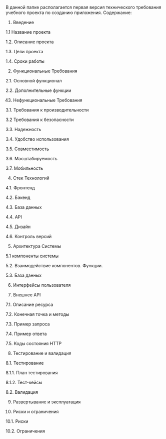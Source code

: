 В данной папке располагается первая версия технического требования учебного проекта по созданию приложения. 
Содержание:

1. Введение
   
1.1 Название проекта

1.2. Описание проекта

1.3. Цели проекта

1.4. Сроки работы

2. Функциональные Требования
   
2.1. Основной функционал

2.2. Дополнительные функции
   
43. Нефункциональные Требования
   
3.1. Требования к производительности

3.2 Требования к безопасности

3.3. Надежность

3.4. Удобство использования

3.5. Совместимость

3.6. Масштабируемость

3.7. Мобильность

   
4. Стек Технологий
   
4.1. Фронтенд

4.2. Бэкенд

4.3. База данных

4.4. API

4.5. Дизайн

4.6. Контроль версий
   
5. Архитектура Системы
   
5.1 компоненты системы 

5.2. Взаимодействие компонентов. Функции.

5.3. База данных
   
6. Интерфейсы пользователя
   
7. Внешнее API
   
7.1. Описание ресурса

7.2. Конечная точка и методы 

7.3. Пример запроса

7.4. Пример ответа

7.5. Коды состояния HTTP
   
8. Тестирование и валидация
    
8.1. Тестирование

8.1.1. План тестирования

8.1.2. Тест-кейсы

8.2. Валидация
   
9. Развертывание и эксплуатация
    
10. Риски и ограничения
    
10.1. Риски

10.2. Ограничения
